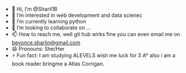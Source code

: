 - 👋 Hi, I’m @Sharli1B
- 👀 I’m interested in web development and data scienec
- 🌱 I’m currently learning python
- 💞️ I’m looking to collaborate on ...
- 📫 How to reach me, well git hub wirks fine you can even email me on beyonce.sharlin@gmail.com
- 😄 Pronouns: She/Her
- ⚡ Fun fact: I am studying ALEVELS wish me luck for 3 A*  also i am a book reader bringme a Atlas Corrigan.
<!---
Sharli1B/Sharli1B is a ✨ special ✨ repository because its `README.md` (this file) appears on your GitHub profile.
You can click the Preview link to take a look at your changes.
--->
